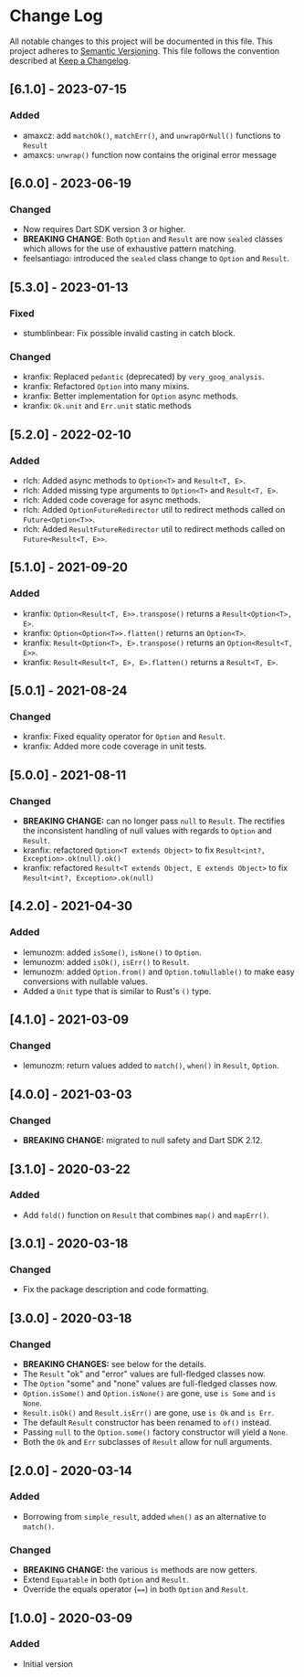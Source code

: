 # Change Log

All notable changes to this project will be documented in this file.
This project adheres to [Semantic Versioning](http://semver.org/).
This file follows the convention described at
[Keep a Changelog](http://keepachangelog.com/en/1.0.0/).

## [6.1.0] - 2023-07-15
### Added
- amaxcz: add `matchOk()`, `matchErr()`, and `unwrapOrNull()` functions to `Result`
- amaxcs: `unwrap()` function now contains the original error message

## [6.0.0] - 2023-06-19
### Changed
- Now requires Dart SDK version 3 or higher.
- **BREAKING CHANGE**: Both `Option` and `Result` are now `sealed` classes
  which allows for the use of exhaustive pattern matching.
- feelsantiago: introduced the `sealed` class change to `Option` and `Result`.

## [5.3.0] - 2023-01-13
### Fixed
- stumblinbear: Fix possible invalid casting in catch block.
### Changed
- kranfix: Replaced `pedantic` (deprecated) by `very_goog_analysis`.
- kranfix: Refactored `Option` into many mixins.
- kranfix: Better implementation for `Option` async methods.
- kranfix: `Ok.unit` and `Err.unit` static methods

## [5.2.0] - 2022-02-10
### Added
- rlch: Added async methods to `Option<T>` and `Result<T, E>`.
- rlch: Added missing type arguments to `Option<T>` and `Result<T, E>`.
- rlch: Added code coverage for async methods.
- rlch: Added `OptionFutureRedirector` util to redirect methods called on `Future<Option<T>>`.
- rlch: Added `ResultFutureRedirector` util to redirect methods called on `Future<Result<T, E>>`.

## [5.1.0] - 2021-09-20
### Added
- kranfix: `Option<Result<T, E>>.transpose()` returns a `Result<Option<T>, E>`.
- kranfix: `Option<Option<T>>.flatten()` returns an `Option<T>`.
- kranfix: `Result<Option<T>, E>.transpose()` returns an `Option<Result<T, E>>`.
- kranfix: `Result<Result<T, E>, E>.flatten()` returns a `Result<T, E>`.

## [5.0.1] - 2021-08-24
### Changed
- kranfix: Fixed equality operator for `Option` and `Result`.
- kranfix: Added more code coverage in unit tests.

## [5.0.0] - 2021-08-11
### Changed
- **BREAKING CHANGE:** can no longer pass `null` to `Result`. The rectifies the
  inconsistent handling of null values with regards to `Option` and `Result`.
- kranfix: refactored `Option<T extends Object>` to fix `Result<int?, Exception>.ok(null).ok()`
- kranfix: refactored `Result<T extends Object, E extends Object>` to fix `Result<int?, Exception>.ok(null)`

## [4.2.0] - 2021-04-30
### Added
- lemunozm: added `isSome()`, `isNone()` to `Option`.
- lemunozm: added `isOk()`, `isErr()` to `Result`.
- lemunozm: added `Option.from()` and `Option.toNullable()` to make easy conversions with nullable values.
- Added a `Unit` type that is similar to Rust's `()` type.

## [4.1.0] - 2021-03-09
### Changed
- lemunozm: return values added to `match()`, `when()` in `Result`, `Option`.

## [4.0.0] - 2021-03-03
### Changed
- **BREAKING CHANGE:** migrated to null safety and Dart SDK 2.12.

## [3.1.0] - 2020-03-22
### Added
- Add `fold()` function on `Result` that combines `map()` and `mapErr()`.

## [3.0.1] - 2020-03-18
### Changed
- Fix the package description and code formatting.

## [3.0.0] - 2020-03-18
### Changed
- **BREAKING CHANGES:** see below for the details.
- The `Result` "ok" and "error" values are full-fledged classes now.
- The `Option` "some" and "none" values are full-fledged classes now.
- `Option.isSome()` and `Option.isNone()` are gone, use `is Some` and `is None`.
- `Result.isOk()` and `Result.isErr()` are gone, use `is Ok` and `is Err`.
- The default `Result` constructor has been renamed to `of()` instead.
- Passing `null` to the `Option.some()` factory constructor will yield a `None`.
- Both the `Ok` and `Err` subclasses of `Result` allow for null arguments.

## [2.0.0] - 2020-03-14
### Added
- Borrowing from `simple_result`, added `when()` as an alternative to `match()`.
### Changed
- **BREAKING CHANGE:** the various `is` methods are now getters.
- Extend `Equatable` in both `Option` and `Result`.
- Override the equals operator (`==`) in both `Option` and `Result`.

## [1.0.0] - 2020-03-09
### Added
- Initial version
